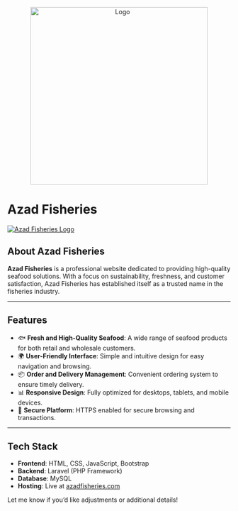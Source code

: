 <p align="center"><a href="https://www.azadfisheries.com/" target="_blank"><img src="https://www.azadfisheries.com/assets/images/menu/logo/1.png" width="400" alt=" Logo"></a></p>



# **Azad Fisheries**  

[![Azad Fisheries Logo](https://www.azadfisheries.com/assets/images/logo.png)](https://www.azadfisheries.com)  

## **About Azad Fisheries**  
**Azad Fisheries** is a professional website dedicated to providing high-quality seafood solutions. With a focus on sustainability, freshness, and customer satisfaction, Azad Fisheries has established itself as a trusted name in the fisheries industry.  

---

## **Features**  
- 🐟 **Fresh and High-Quality Seafood**: A wide range of seafood products for both retail and wholesale customers.  
- 🌍 **User-Friendly Interface**: Simple and intuitive design for easy navigation and browsing.  
- 📦 **Order and Delivery Management**: Convenient ordering system to ensure timely delivery.  
- 📊 **Responsive Design**: Fully optimized for desktops, tablets, and mobile devices.  
- 🔐 **Secure Platform**: HTTPS enabled for secure browsing and transactions.  

---

## **Tech Stack**  
- **Frontend**: HTML, CSS, JavaScript, Bootstrap  
- **Backend**: Laravel (PHP Framework)  
- **Database**: MySQL  
- **Hosting**: Live at [azadfisheries.com](https://www.azadfisheries.com/)  



Let me know if you’d like adjustments or additional details!
